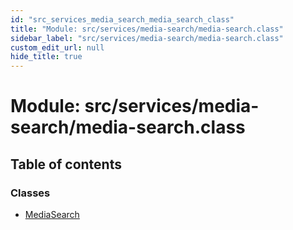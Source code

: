 ```yaml
---
id: "src_services_media_search_media_search_class"
title: "Module: src/services/media-search/media-search.class"
sidebar_label: "src/services/media-search/media-search.class"
custom_edit_url: null
hide_title: true
---
```


# Module: src/services/media-search/media-search.class

## Table of contents

### Classes

- [MediaSearch](../classes/src_services_media_search_media_search_class.mediasearch.md)
